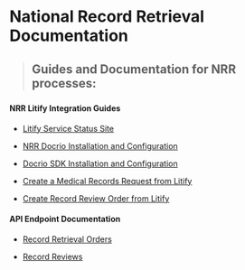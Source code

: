 <h1>National Record Retrieval Documentation</h1>

> <h2>Guides and Documentation for NRR processes:<h5>

<div class='container'>
<div class='litify'>
<h4><a>NRR Litify Integration Guides<a></h4>

- <a href='https://status.litify.com'>Litify Service Status Site</a>

- <a href='http://developer.nationalrr.com/#/docrio_installation'>NRR Docrio Installation and Configuration</a>

- <a href='http://developer.nationalrr.com/#/docrio_sdn'>Docrio SDK Installation and Configuration</a>

- <a href='http://developer.nationalrr.com/#/create_request'>Create a Medical Records Request from Litify</a>

- <a href='http://developer.nationalrr.com/#/create_review'>Create Record Review Order from Litify</a>

</div>

<div class='API'>
<h4><a>API Endpoint Documentation</a></h4>

- <a href='https://developer.nationalrr.com/#/api_orders'>Record Retrieval Orders</a>

- <a href='https://developer.nationalrr.com/#/api_reviews'>Record Reviews</a>

</div>
</div>
